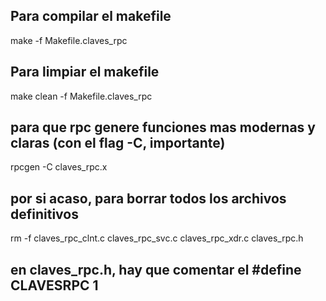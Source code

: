 ## Para compilar el makefile 
make -f Makefile.claves_rpc

## Para limpiar el makefile
make clean -f Makefile.claves_rpc


## para que rpc genere funciones mas modernas y claras (con el flag -C, importante)
rpcgen -C claves_rpc.x


## por si acaso, para borrar todos los archivos definitivos
rm -f claves_rpc_clnt.c claves_rpc_svc.c claves_rpc_xdr.c claves_rpc.h

## en claves_rpc.h, hay que comentar el #define CLAVESRPC 1